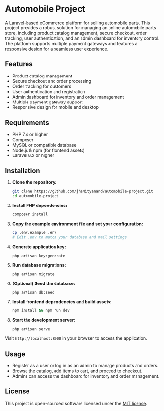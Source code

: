 # Automobile Project

A Laravel-based eCommerce platform for selling automobile parts. This project provides a robust solution for managing an online automobile parts store, including product catalog management, secure checkout, order tracking, user authentication, and an admin dashboard for inventory control. The platform supports multiple payment gateways and features a responsive design for a seamless user experience.

## Features
- Product catalog management
- Secure checkout and order processing
- Order tracking for customers
- User authentication and registration
- Admin dashboard for inventory and order management
- Multiple payment gateway support
- Responsive design for mobile and desktop

## Requirements
- PHP 7.4 or higher
- Composer
- MySQL or compatible database
- Node.js & npm (for frontend assets)
- Laravel 8.x or higher

## Installation

1. **Clone the repository:**
   ```bash
   git clone https://github.com/jhaNityanand/automobile-project.git
   cd automobile-project
   ```

2. **Install PHP dependencies:**
   ```bash
   composer install
   ```

3. **Copy the example environment file and set your configuration:**
   ```bash
   cp .env.example .env
   # Edit .env to match your database and mail settings
   ```

4. **Generate application key:**
   ```bash
   php artisan key:generate
   ```

5. **Run database migrations:**
   ```bash
   php artisan migrate
   ```

6. **(Optional) Seed the database:**
   ```bash
   php artisan db:seed
   ```

7. **Install frontend dependencies and build assets:**
   ```bash
   npm install && npm run dev
   ```

8. **Start the development server:**
   ```bash
   php artisan serve
   ```

Visit `http://localhost:8000` in your browser to access the application.

## Usage
- Register as a user or log in as an admin to manage products and orders.
- Browse the catalog, add items to cart, and proceed to checkout.
- Admins can access the dashboard for inventory and order management.

## License
This project is open-sourced software licensed under the [MIT license](https://opensource.org/licenses/MIT).
